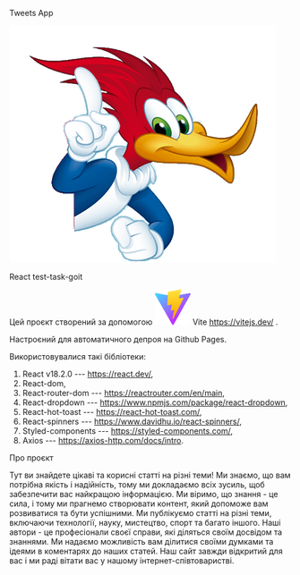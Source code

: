 Tweets App

![image](./src/image/woody.png)

React test-task-goit

Цей проєкт створений за допомогою ![vite](./public/vite.svg) Vite
https://vitejs.dev/ .

Настроєний для автоматичного депроя на Github Pages.

Використовувалися такі бібліотеки:

1. React v18.2.0 --- https://react.dev/,
2. React-dom,
3. React-router-dom --- https://reactrouter.com/en/main,
4. React-dropdown --- https://www.npmjs.com/package/react-dropdown,
5. React-hot-toast --- https://react-hot-toast.com/,
6. React-spinners --- https://www.davidhu.io/react-spinners/,
7. Styled-components --- https://styled-components.com/,
8. Axios --- https://axios-http.com/docs/intro.


Про проєкт 

Тут ви знайдете цікаві та корисні статті на
різні теми! Ми знаємо, що вам потрібна якість і надійність, тому ми докладаємо
всіх зусиль, щоб забезпечити вас найкращою інформацією. Ми віримо, що знання -
це сила, і тому ми прагнемо створювати контент, який допоможе вам розвиватися та
бути успішними. Ми публікуємо статті на різні теми, включаючи технології, науку,
мистецтво, спорт та багато іншого. Наші автори - це професіонали своєї справи,
які діляться своїм досвідом та знаннями. Ми надаємо можливість вам ділитися
своїми думками та ідеями в коментарях до наших статей. Наш сайт завжди відкритий
для вас і ми раді вітати вас у нашому інтернет-співтоваристві.
